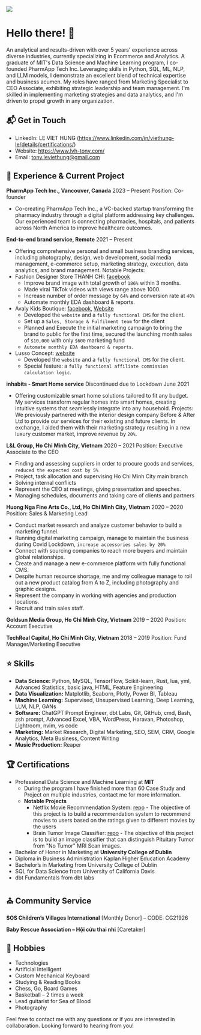 ![](cover.jpg)

# Hello there! 👋

An analytical and results-driven with over 5 years' experience across diverse industries, currently specializing in Ecommerce and Analytics. A graduate of MIT's Data Science and Machine Learning program, I co-founded PharmApp Tech Inc. Leveraging skills in Python, SQL, ML, NLP, and LLM models, I demonstrate an excellent blend of technical expertise and business acumen. My roles have ranged from Marketing Specialist to CEO Associate, exhibiting strategic leadership and team management. I'm skilled in implementing marketing strategies and data analytics, and I'm driven to propel growth in any organization.

## 📬 Get in Touch

- LinkedIn: LE VIET HUNG (https://www.linkedin.com/in/viethung-le/details/certifications/)
- Website: https://www.lvh-tony.com/
- Email: tony.leviethung@gmail.com

## 🧰 Experience & Current Project
**PharmApp Tech Inc., Vancouver, Canada** 2023 – Present
Position: Co-founder
-	Co-creating PharmApp Tech Inc., a VC-backed startup transforming the pharmacy industry through a digital platform addressing key challenges. Our experienced team is connecting pharmacies, hospitals, and patients across North America to improve healthcare outcomes.

**End-to-end brand service, Remote** 2021 – Present
-	Offering comprehensive personal and small business branding services, including photography, design, web development, social media management, e-commerce setup, marketing strategy, execution, data analytics, and brand management.
Notable Projects:
-	Fashion Designer Store THANH CHI: [facebook](https://facebook.com/thanhchi.store)
    - Improve brand image with total growth of `186%` within 3 months.
    - Made viral TikTok videos with views range above 1000.
    - Increase number of order message by `64%` and conversion rate at `40%`
    - Automate monthly EDA dashboard & reports.
-	Avaly Kids Boutique: [facebook](https://www.facebook.com/Avalythoitrangtrem/), [Website](https://shopavaly.com)
    - Developed the `website` and a `fully functional CMS` for the client.
    -	Set up a `Sales, Storage & Fulfilment team` for the client
    - Planned and Execute the initial marketing campaign to bring the brand to public for the first time, secured the launching month sales of `$10,000` with only `$600` marketing fund
    - `Automate monthly EDA dashboard & reports`.
-	Lusso Concept: [website](https://lussoconcept.vn)
    - Developed the `website` and a `fully functional CMS` for the client.
    - Special feature: a `fully functional affiliate commission calculation logic`.

**inhabits - Smart Home service**			Discontinued due to Lockdown June 2021
-	Offering customizable smart home solutions tailored to fit any budget. My services transform regular homes into smart homes, creating intuitive systems that seamlessly integrate into any household.
Projects: We previously partnered with the interior design company Before & After Ltd to provide our services for their existing and future clients. In exchange, I aided them with their marketing strategy resulting in a new luxury customer market, improve revenue by `20%`.

**L&L Group, Ho Chi Minh City, Vietnam**	2020 – 2021
Position: Executive Associate to the CEO
-	Finding and assessing suppliers in order to procure goods and services, `reduced the expected cost by 5%`
-	Project, task allocation and supervising Ho Chi Minh City main branch
-	Solving internal conflicts
-	Represent the CEO at meetings, giving presentation and speeches.
-	Managing schedules, documents and taking care of clients and partners

**Huong Nga Fine Arts Co., Ltd, Ho Chi Minh City, Vietnam**	2020 – 2020
Position: Sales & Marketing Lead
-	Conduct market research and analyze customer behavior to build a marketing funnel.
-	Running digital marketing campaign, manage to maintain the business during Covid Lockdown, `increase accessories sales by 20%`
-	Connect with sourcing companies to reach more buyers and maintain global relationships.
-	Create and manage a new e-commerce platform with fully functional CMS.
-	Despite human resource shortage, me and my colleague manage to roll out a new product catalog from A to Z, including photography and graphic designs.
-	Represent the company in working with agencies and production locations.
-	Recruit and train sales staff.

**Goldsun Media Group, Ho Chi Minh City, Vietnam** 2019 – 2020
Position: Account Executive

**TechReal Capital, Ho Chi Minh City, Vietnam**	2018 – 2019
Position: Fund Manager/Marketing Executive

## ⭐ Skills 

- **Data Science:** Python, MySQL, TensorFlow, Scikit-learn, Rust, lua, yml, Advanced Statistics, basic java, HTML, Feature Engineering
- **Data Visualization:** Matplotlib, Seaborn, Plotly, Power BI, Tableau
- **Machine Learning:** Supervised, Unsupervised Learning, Deep Learning, LLM, NLP, GANs
- **Software:** ChatGPT Prompt Engineer, dbt Labs, Git, GitHub, cmd, Bash, zsh prompt, Advanced Excel, VBA, WordPress, Haravan, Photoshop, Lightroom, nvim, vs code
- **Marketing:** Market Research, Digital Marketing, SEO, SEM, CRM, Google Analytics, Meta Business, Content Writing
- **Music Production:** Reaper

## 🏆 Certifications
- Professional Data Science and Machine Learning at **MIT**
    - During the program I have finished more than 60 Case Study and Project on multiple industries, contact me for more information.
   - **Notable Projects**
      -	Netflix Movie Recommendation System: [repo](https://github.com/LVH-Tony/RecommendationSystem-movie)
            - The objective of this project is to build a recommendation system to recommend movies to users based on the ratings given to different movies by the users
      -	Brain Tumor Image Classifier: [repo](https://github.com/LVH-Tony/braintumor-identification)
            - The objective of this project is to build an image classifier that can distinguish Pituitary Tumor from "No Tumor" MRI Scan images. 
- Bachelor of Honor in Marketing at **University College of Dublin**
- Diploma in Business Administration Kaplan Higher Education Academy
- Bachelor’s in Marketing from University College of Dublin
- SQL for Data Science from University of California Davis
- dbt Fundamentals from dbt labs

## ⛪ Community Service

**SOS Children’s Villages International**
[Monthly Donor] – CODE: CG21926

**Baby Rescue Association – Hội cứu thai nhi**
[Caretaker] 

## 🚴 Hobbies 

- Technologies
- Artificial Intelligent
- Custom Mechanical Keyboard
- Studying & Reading Books
- Chess, Go, Board Games
- Basketball – 2 times a week
- Lead guitarist for Sea of Blood
- Photography


Feel free to contact me with any questions or if you are interested in collaboration. Looking forward to hearing from you!
